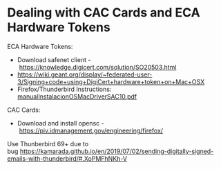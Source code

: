 # Dealing with CAC Cards and ECA Hardware Tokens

ECA Hardware Tokens:

- Download safenet client
  - https://knowledge.digicert.com/solution/SO20503.html
- https://wiki.geant.org/display/~federated-user-3/Signing+code+using+DigiCert+hardware+token+on+Mac+OSX
- Firefox/Thunderbird Instructions: [manualInstalacionOSMacDriverSAC10.pdf](../files/Dealing_with_CAC_Cards_and_ECA_Hardware_Tokens/install-safenet-MacOS.pdf)

CAC Cards:

- Download and install opensc
  - https://piv.idmanagement.gov/engineering/firefox/

  

Use Thunberbird 69+ due to bug https://kamarada.github.io/en/2019/07/02/sending-digitally-signed-emails-with-thunderbird/#.XoPMFhNKh-V
